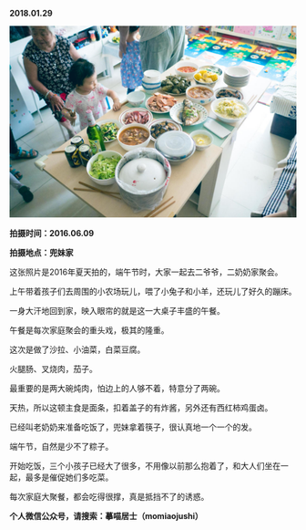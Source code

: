 
          
            
**2018.01.29**



![](img/51001-8c3eb11ff28e0228.jpg)




**拍摄时间：2016.06.09**

**拍摄地点：兜妹家**

这张照片是2016年夏天拍的，端午节时，大家一起去二爷爷，二奶奶家聚会。

上午带着孩子们去周围的小农场玩儿，喂了小兔子和小羊，还玩儿了好久的蹦床。

一身大汗地回到家，映入眼帘的就是这一大桌子丰盛的午餐。

午餐是每次家庭聚会的重头戏，极其的隆重。

这次是做了沙拉、小油菜，白菜豆腐。

火腿肠、叉烧肉，茄子。

最重要的是两大碗炖肉，怕边上的人够不着，特意分了两碗。

天热，所以这顿主食是面条，扣着盖子的有炸酱，另外还有西红柿鸡蛋卤。

已经叫老奶奶来准备吃饭了，兜妹拿着筷子，很认真地一个一个的发。

端午节，自然是少不了粽子。

开始吃饭，三个小孩子已经大了很多，不用像以前那么抱着了，和大人们坐在一起，最多是催促她们多吃菜。

每次家庭大聚餐，都会吃得很撑，真是抵挡不了的诱惑。


**个人微信公众号，请搜索：摹喵居士（momiaojushi）**

          
        